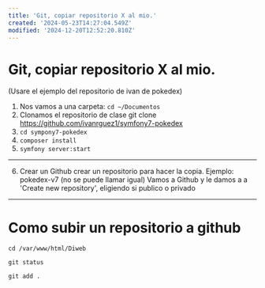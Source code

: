 ```yaml
---
title: 'Git, copiar repositorio X al mio.'
created: '2024-05-23T14:27:04.549Z'
modified: '2024-12-20T12:52:20.810Z'
---
```


# Git, copiar repositorio X al mio.
(Usare el ejemplo del repositorio de ivan de pokedex)

1. Nos vamos a una carpeta: 
`cd ~/Documentos`
2. Clonamos el repositorio de clase
git clone https://github.com/ivanrguez1/symfony7-pokedex
3. `cd sympony7-pokedex`
4. `composer install`
5. `symfony server:start`
***
6. Crear un Github crear un repositorio para hacer la copia.
Ejemplo: pokedex-v7 (no se puede llamar igual)
Vamos a Github y le damos a a 'Create new repository', eligiendo si publico o privado

----
# Como subir un repositorio a github

```
cd /var/www/html/Diweb
```
```
git status
```
```
git add .
```
```
```



